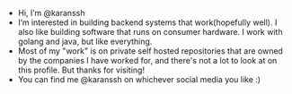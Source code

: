 - Hi, I’m @karanssh
- I’m interested in building backend systems that work(hopefully well). I also like building software that runs on consumer hardware. I work with golang and java, but like everything.
- Most of my "work" is on private self hosted repositories that are owned by the companies I have worked for, and there's not a lot to look at on this profile. But thanks for visiting!
- You can find me @karanssh on whichever social media you like :)

<!---
karanssh/karanssh is a ✨ special ✨ repository because its `README.md` (this file) appears on your GitHub profile.
You can click the Preview link to take a look at your changes.
--->
